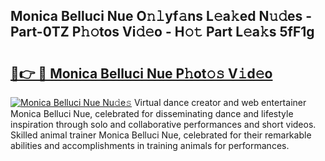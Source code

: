 ## Monica Belluci Nue O𝚗𝚕yf𝚊ns L𝚎a𝚔ed N𝚞𝚍es - Part-0TZ P𝚑𝚘tos Vi𝚍𝚎o - H𝚘𝚝 Part L𝚎a𝚔s 5fF1g

# <h2><a href="http://kf1320.oniu.top/?m=Monica+Belluci+Nue">🔗👉 🔴 Monica Belluci Nue P𝚑ot𝚘𝚜 V𝚒d𝚎o</a></h2>

[![Monica Belluci Nue Nu𝚍e𝚜](https://i.imgur.com/0qMVB7G.gif)](http://kf1320.oniu.top/?m=Monica+Belluci+Nue)
Virtual dance creator and web entertainer Monica Belluci Nue, celebrated for disseminating dance and lifestyle inspiration through solo and collaborative performances and short videos. Skilled animal trainer Monica Belluci Nue, celebrated for their remarkable abilities and accomplishments in training animals for performances.  
